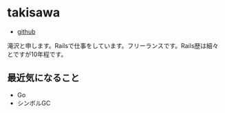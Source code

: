 # takisawa

- [github](https://github.com/h-takisawa)

滝沢と申します。Railsで仕事をしています。フリーランスです。Rails歴は細々とですが10年程です。

## 最近気になること

* Go
* シンボルGC
